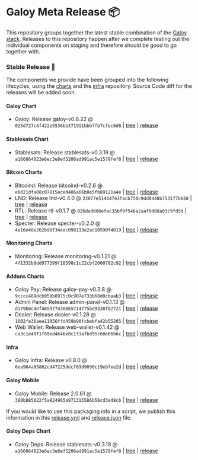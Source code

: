 # Galoy Meta Release 📦

This repository groups together the latest stable combination of the [Galoy stack](https://github.com/GaloyMoney/awesome-galoy#tech-components). 
Releases to this repository happen after we complete testing out the individual components on staging and therefore should be good to go together with.

### Stable Release 🎉

The components we provide have been grouped into the following lifecycles, using the [charts](https://github.com/GaloyMoney/charts) and the [infra](https://github.com/GaloyMoney/galoy-infra) repository. 
Source Code diff for the releases will be added soon.

#### Galoy Chart
- Galoy: Release galoy-v0.8.22 @ `025d727c4f422e5536bb371911bbbffb7cfec0d8` | [tree](https://github.com/GaloyMoney/charts/tree/025d727c4f422e5536bb371911bbbffb7cfec0d8/charts/galoy) | [release](https://github.com/GaloyMoney/charts/releases/tag/galoy-v0.8.22)

#### Stablesats Chart
- Stablesats: Release stablesats-v0.3.19 @ `a166864023e6ec3e8ef5206ad991ac5e1579fef8` | [tree](https://github.com/GaloyMoney/charts/tree/a166864023e6ec3e8ef5206ad991ac5e1579fef8/charts/stablesats) | [release](https://github.com/GaloyMoney/charts/releases/tag/stablesats-v0.3.19)

#### Bitcoin Charts
- Bitcoind: Release bitcoind-v0.2.6 @ `e6d21dfa08c07815aced486a66b0e5fb89121a4e` | [tree](https://github.com/GaloyMoney/charts/tree/e6d21dfa08c07815aced486a66b0e5fb89121a4e/charts/bitcoind) | [release](https://github.com/GaloyMoney/charts/releases/tag/bitcoind-v0.2.6)
- LND: Release lnd-v0.4.0 @ `23077e514647e3facb750c9dd0448b753177b668` | [tree](https://github.com/GaloyMoney/charts/tree/23077e514647e3facb750c9dd0448b753177b668/charts/lnd) | [release](https://github.com/GaloyMoney/charts/releases/tag/lnd-v0.4.0)
- RTL: Release rtl-v0.1.7 @ `026dad006efac35bf9f546a2aaf9d08a03c9fd5d` | [tree](https://github.com/GaloyMoney/charts/tree/026dad006efac35bf9f546a2aaf9d08a03c9fd5d/charts/rtl) | [release](https://github.com/GaloyMoney/charts/releases/tag/rtl-v0.1.7)
- Specter: Release specter-v0.2.0 @ `4e16e46e262b96f34eac098133e2ac10590f4019` | [tree](https://github.com/GaloyMoney/charts/tree/4e16e46e262b96f34eac098133e2ac10590f4019/charts/specter) | [release](https://github.com/GaloyMoney/charts/releases/tag/specter-v0.2.0)

#### Monitoring Charts
- Monitoring: Release monitoring-v0.1.21 @ `4f1332b9dd977399f18598c1c22cbf2000702c92` | [tree](https://github.com/GaloyMoney/charts/tree/4f1332b9dd977399f18598c1c22cbf2000702c92/charts/monitoring) | [release](https://github.com/GaloyMoney/charts/releases/tag/monitoring-v0.1.21)

#### Addons Charts
- Galoy Pay: Release galoy-pay-v0.3.8 @ `9cccc489dcb959b8975c0c907e733b68d8cbaab3` | [tree](https://github.com/GaloyMoney/charts/tree/9cccc489dcb959b8975c0c907e733b68d8cbaab3/charts/galoy-pay) | [release](https://github.com/GaloyMoney/charts/releases/tag/galoy-pay-v0.3.8)
- Admin Panel: Release admin-panel-v0.1.13 @ `d179b0c4ef465977430865714775bd9338f02721` | [tree](https://github.com/GaloyMoney/charts/tree/d179b0c4ef465977430865714775bd9338f02721/charts/admin-panel) | [release](https://github.com/GaloyMoney/charts/releases/tag/admin-panel-v0.1.13)
- Dealer: Release dealer-v0.1.28 @ `1602fe36aee11056ffd459b90fcbebfa42b55285` | [tree](https://github.com/GaloyMoney/charts/tree/1602fe36aee11056ffd459b90fcbebfa42b55285/charts/dealer) | [release](https://github.com/GaloyMoney/charts/releases/tag/dealer-v0.1.28)
- Web Wallet: Release web-wallet-v0.1.42 @ `ca3c1e40f1f89ed464be8c1f3afbd95c68e66b6c` | [tree](https://github.com/GaloyMoney/charts/tree/ca3c1e40f1f89ed464be8c1f3afbd95c68e66b6c/charts/web-wallet) | [release](https://github.com/GaloyMoney/charts/releases/tag/web-wallet-v0.1.42)

#### Infra

- Galoy Infra: Release v0.8.0 @ `6ea964a03862cd47225decf69d9090c19eb7ee2d` | [tree](https://github.com/GaloyMoney/galoy-infra/tree/6ea964a03862cd47225decf69d9090c19eb7ee2d) | [release](https://github.com/GaloyMoney/galoy-infra/releases/tag/v0.8.0)

#### Galoy Mobile

- Galoy Mobile: Release 2.0.61 @ `380b885022f5a824965a971315586b58cd3ed8cb` | [tree](https://github.com/GaloyMoney/galoy-mobile/tree/380b885022f5a824965a971315586b58cd3ed8cb) | [release](https://github.com/GaloyMoney/galoy-mobile/releases/tag/2.0.61)

If you would like to use this packaging info in a script, we publish this information in this [release.yml](./release.yml) and [release.json](./release.json) file.

#### Galoy Deps Chart
- Galoy Deps: Release stablesats-v0.3.19 @ `a166864023e6ec3e8ef5206ad991ac5e1579fef8` | [tree](https://github.com/GaloyMoney/charts/tree/a166864023e6ec3e8ef5206ad991ac5e1579fef8/charts/galoy-deps) | [release](https://github.com/GaloyMoney/charts/releases/tag/stablesats-v0.3.19)
